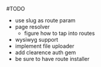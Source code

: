 #TODO
- use slug as route param
- page resolver
  - figure how to tap into routes
- wysiwyg support
- implement file uploader
- add clearence auth gem
- be sure to have route installer
